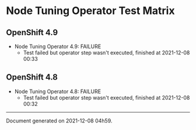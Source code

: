 
Node Tuning Operator Test Matrix
================================

OpenShift 4.9
-------------



* Node Tuning Operator 4.9: FAILURE
  - Test failed but operator step wasn't executed, finished at 2021-12-08 00:33

OpenShift 4.8
-------------



* Node Tuning Operator 4.8: FAILURE
  - Test failed but operator step wasn't executed, finished at 2021-12-08 00:32

---
Document generated on 2021-12-08 04h59.
